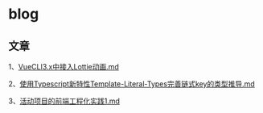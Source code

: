 # blog

## 文章

1、[VueCLI3.x中接入Lottie动画.md](../article/VueCLI3.x中接入Lottie动画.md)

2、[使用Typescript新特性Template-Literal-Types完善链式key的类型推导.md](../article/使用Typescript新特性Template-Literal-Types完善链式key的类型推导.md)

3、[活动项目的前端工程化实践1.md](../article/活动项目的前端工程化实践1.md)

<script>
window.onload = () => {
  var emoji = [
    "❆",
    "˶‾᷄ꈊ‾᷅˵",
    "꒰⑅•ᴗ•⑅꒱",
    "(•̤̀ᵕ•̤́๑)ᵒᵏᵎᵎᵎᵎ",
    "(ง ˙o˙)ว",
    "Ծ‸Ծ",
    "⚆_⚆",
    "(⑉꒦ິ^꒦ິ⑉)",
    "(๑◕ܫ￩๑)b",
    "(๛ᴛ ʏ ᴛ) =͟͟͞͞",
    "(;-_-)ᴇᴍᴍᴍ",
    "ฅ(๑ ̀ㅅ ́๑)ฅ",
    "ᴴᴱᴸᴸᴼ",
    "(๓˙ϖ˙๓)",
    "Σ( ⚆൧⚆)",
    "(๑> ₃ <)",
    "꒰๑• ̫•๑꒱ ♡",
    "(⁼̴̀д⁼̴́)",
    "ଘˊᵕˋଓ",
    "( מּ,_מּ)",
    "గ .̫ గ",
    "(๑´ㅂ`๑)",
    "三( ᐛ )",
    "ଲ",
    "ଇ",
    "ଉ",
    "କ",
    "'◡'",
    "•́.•̀",
    "･ᴗ･",
    "ฅ'ω'ฅ♪",
    "нёιιö",
    "◍'ㅅ'◍",
    "´͈ ᵕ `͈"
  ]
  var color = [
    "#993333",
    "#CC9966",
    "#003300",
    "#FF0033",
    "#333399",
    "#CCCC00",
    "#CC0033",
    "#000000",
    "#003399"
  ]

  document.addEventListener('click', e => {
    let text = document.createElement('div')
    console.log(e)
    let x = e.x
    let y = e.y
    let emj = emoji[Math.floor(Math.random() * emoji.length)]
    let c = color[Math.floor(Math.random() * color.length)]
    text.textContent = emj
    location.hash = emj
    text.style.cssText = `
      position: fixed;
      pointer-events: none;
      z-index: 1000;
      transform: translate(-50%, -50%);
      color: ${c};
      top: ${y - 6}px;
      left: ${x}px;
      opacity: 1;
      transition: all 0.5s ease;
    `
    document.body.append(text)
    setTimeout(() => {
      text.style.cssText = `
        position: fixed;
        pointer-events: none;
        transform: translate(-50%, -50%);
        color: ${c};
        z-index: 1000;
        top: ${y - 56}px;
        left: ${x}px;
        opacity: 0;
        transition: all 0.5s ease;
      `
      setTimeout(() => {
        text.remove()
      }, 500)
    }, 200)
  })
}
</script>
